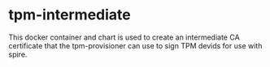 # tpm-intermediate

This docker container and chart is used to create an intermediate CA certificate
that the tpm-provisioner can use to sign TPM devids for use with spire.
